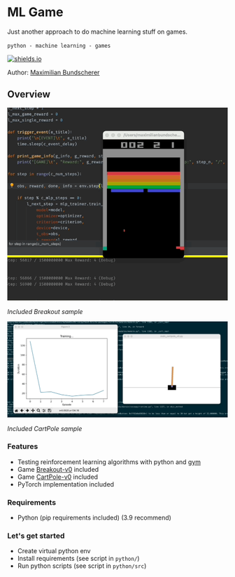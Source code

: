 # ML Game

Just another approach to do machine learning stuff on games.

``python - machine learning - games``

[![shields.io](https://img.shields.io/badge/license-Apache2-blue.svg)](http://www.apache.org/licenses/LICENSE-2.0.txt)

Author: [Maximilian Bundscherer](https://bundscherer-online.de)

## Overview

![](./doc-img/sample.gif)

*Included Breakout sample*

![](./doc-img/sample2.gif)

*Included CartPole sample*

### Features

- Testing reinforcement learning algorithms with python and [gym](https://gym.openai.com/)
- Game [Breakout-v0](https://gym.openai.com/envs/Breakout-v0/) included
- Game [CartPole-v0](https://gym.openai.com/envs/CartPole-v0/) included
- PyTorch implementation included

### Requirements

- Python (pip requirements included) (3.9 recommend)

### Let's get started

- Create virtual python env
- Install requirements (see script in ``python/``)
- Run python scripts (see script in ``python/src``)
